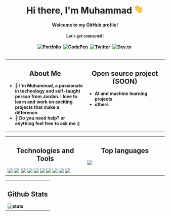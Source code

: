 <h1 align="center"><b> Hi there, I'm Muhammad <img src="https://raw.githubusercontent.com/ABSphreak/ABSphreak/master/gifs/Hi.gif" alt="Waving hand" width="30px"></h1>
<div align="center">
<h4>Welcome to my GitHub profile!</h4>
<div style="font-family: serif;">Let's get connected!</div>
<br/>
<a href="https://itfamily.tk/"><img src="https://img.shields.io/badge/DevSpace-f0f0f0?style=for-the-badge&logoColor=white" alt="Portfolio" /></a>&nbsp;
<a href="https://codepen.io/"><img src="https://img.shields.io/badge/Codepen-000000?style=for-the-badge&logo=codepen&logoColor=white" alt="CodePen" /></a>&nbsp;
<a href="https://twitter.com/"><img src="https://img.shields.io/badge/Twitter-1DA1F2?style=for-the-badge&logo=twitter&logoColor=white" alt="Twitter" /></a>&nbsp;
<a href="https://dev.to/muhammadriy3d"><img src="https://img.shields.io/badge/dev.to-0A0A0A?style=for-the-badge&logo=dev.to&logoColor=white" alt="Dev.to" /></a>&nbsp;
<!-- <a href=""><img src="https://img.shields.io/badge/Hashnode-2962FF?style=for-the-badge&logo=hashnode&logoColor=white" alt="Hashnode" /></a>&nbsp; -->
</div>  
  
<br />

<table>
<tr>
<td valign="top" width="50%">

  <h2 align="center">About Me</h2>  
  
- 🤵 I'm Muhammad, a passionate in technology and self-taught person from Jordan. I love to learn and work on exciting projects that make a difference.
- 💬 Do you need help? or anything feel free to ask me :)
  

</td>
<td valign="top" width="50%">

  <h2 align="center">Open source project (SOON)</h2>
  
  - AI and machine learning projects
  - others
  
</td>
</tr>
</table>

<table>
<tr>
<td valign="top" width="50%">

  <h2 align="center">Technologies and Tools</h2>
    
  <img src="https://img.shields.io/badge/-javascript-F7DF1E?&style=for-the-badge&logo=javascript&logoColor=black" />
  <img src="https://img.shields.io/badge/-Flask-grey?&style=for-the-badge&logo=Flask&logoColor=61DAFB" />
  <img scr="https://img.shields.io/badge/Next-black?style=for-the-badge&logo=next.js&logoColor=white" />
  <img src="https://img.shields.io/badge/HTML5-E34F26?style=for-the-badge&logo=html5&logoColor=white" />
  <img src="https://img.shields.io/badge/-css3-1572B6?&style=for-the-badge&logo=css3&logoColor=white" />
  <img src="https://img.shields.io/badge/Python-38B2AC?style=for-the-badge&logo=Python&logoColor=white" />
  <img src="https://img.shields.io/badge/-VSCode-007ACC?&style=for-the-badge&logo=visual-studio-code&logoColor=white" />
  <img src="https://img.shields.io/badge/-Git-F05032?&style=for-the-badge&logo=git&logoColor=white" /> 
  <img src="https://img.shields.io/badge/github-%23121011.svg?style=for-the-badge&logo=github&logoColor=white" />
  <img src="https://img.shields.io/badge/Canva-%2300C4CC.svg?style=for-the-badge&logo=Canva&logoColor=white" />
  <img src="https://img.shields.io/badge/C-%23F24E1E.svg?style=for-the-badge&logo=C&logoColor=white" />
  
</td>
<td valign="top" width="50%">

  <h2 align="center">Top languages</h2>

  <!--[![Top Langs](https://github-readme-stats.vercel.app/api/top-langs/?username=muhammadriy3d&layout=compat&theme=radical)](https://github.com/muhammadriy3d/muhammadriy3d)
   -->
  
  <img src="https://github-readme-stats.vercel.app/api/top-langs/?username=muhammadriy3d&layout=compact&theme=radical" width="500" />
  
</td>
</tr>
</table>

<table style="width: 100%;">
<tr>
  
<td valign="top" width="100%">

  <h2 align="center">Github Stats</h2>
  
  <img src="https://github-readme-stats.vercel.app/api?username=muhammadriy3d&layout=compat&show_icons=true&theme=radical" alt="stats" />
  
<!--   [![Muhammad's Github stats](https://github-readme-stats.vercel.app/api?username=muhammadriy3d&layout=compat&show_icons=true&theme=radical)](https://github.com/muhammadriy3d/muhammadriy3d) -->
  
</td>
<!-- <td valign="top" width="50%">

  <h2 align="center"></h2> 
 
  
</td>-->
</tr>
  
</table>


